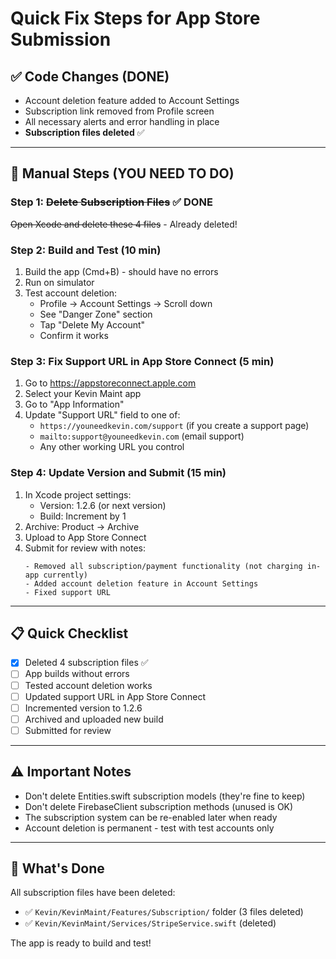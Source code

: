 # Quick Fix Steps for App Store Submission

## ✅ Code Changes (DONE)
- Account deletion feature added to Account Settings
- Subscription link removed from Profile screen
- All necessary alerts and error handling in place
- **Subscription files deleted** ✅

---

## 🔧 Manual Steps (YOU NEED TO DO)

### Step 1: ~~Delete Subscription Files~~ ✅ DONE
~~Open Xcode and delete these 4 files~~ - Already deleted!

### Step 2: Build and Test (10 min)
1. Build the app (Cmd+B) - should have no errors
2. Run on simulator
3. Test account deletion:
   - Profile → Account Settings → Scroll down
   - See "Danger Zone" section
   - Tap "Delete My Account"
   - Confirm it works

### Step 3: Fix Support URL in App Store Connect (5 min)
1. Go to https://appstoreconnect.apple.com
2. Select your Kevin Maint app
3. Go to "App Information"
4. Update "Support URL" field to one of:
   - `https://youneedkevin.com/support` (if you create a support page)
   - `mailto:support@youneedkevin.com` (email support)
   - Any other working URL you control

### Step 4: Update Version and Submit (15 min)
1. In Xcode project settings:
   - Version: 1.2.6 (or next version)
   - Build: Increment by 1
2. Archive: Product → Archive
3. Upload to App Store Connect
4. Submit for review with notes:
   ```
   - Removed all subscription/payment functionality (not charging in-app currently)
   - Added account deletion feature in Account Settings
   - Fixed support URL
   ```

---

## 📋 Quick Checklist
- [x] Deleted 4 subscription files ✅
- [ ] App builds without errors
- [ ] Tested account deletion works
- [ ] Updated support URL in App Store Connect
- [ ] Incremented version to 1.2.6
- [ ] Archived and uploaded new build
- [ ] Submitted for review

---

## ⚠️ Important Notes
- Don't delete Entities.swift subscription models (they're fine to keep)
- Don't delete FirebaseClient subscription methods (unused is OK)
- The subscription system can be re-enabled later when ready
- Account deletion is permanent - test with test accounts only

---

## 🎉 What's Done
All subscription files have been deleted:
- ✅ `Kevin/KevinMaint/Features/Subscription/` folder (3 files deleted)
- ✅ `Kevin/KevinMaint/Services/StripeService.swift` (deleted)

The app is ready to build and test!

